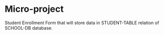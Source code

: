 # Micro-project
Student Enrollment Form that will store data in STUDENT-TABLE relation of SCHOOL-DB database.
